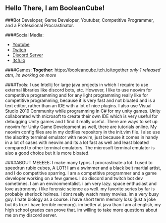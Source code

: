 ## Hello There, I am BooleanCube!

###Bot Developer, Game Developer, Youtuber, Competitive Programmer, and a Professional Procrastinator.

####Social Media:
- [Youtube](https://www.youtube.com/channel/UCsivrachJyFVLi7V60lrd6g)
- [Twitch](https://www.twitch.tv/booleancub3)
- [Discord Server](https://discord.gg/3ZDpPyR)
- [Itch.io](https://booleancube.itch.io/)

####Games:
**Together**: https://booleancube.itch.io/together
*only 1 released atm, im working on more*

####Tools:
I use Intellij for large java projects in which I require to use external libraries like discord bots, etc. However, I like to use neovim for competitive programming and for any light programming really like for competitive programming, because it is very fast and not bloated and is a text editor, rather than an IDE with a lot of nice plugins. I also use Visual Studio 2019 Community while programming in C# for my unity games. Unity collaborated with microsoft to create their own IDE which is very useful for debugging Unity games and I find it really useful. There are ways to set up neovim for Unity Game Development as well, there are tutorials online. My neovim config files are in my dotfiles repository in the init.vim file. I also use the alacritty terminal emulator with neovim, just because it comes in handy in a lot of cases with neovim and its a lot fast as well and least bloated compared to other terminal emulators. The microsoft terminal emulator is also a good choice but it is more bloated.

####ABOUT MEEEEE:
I make many typos. I procrastinate a lot. I used to speedrun rubix cubes, A LOT! I am a swimmer and a black belt martial artist, and I do competitive sparring. I am a competitive programmer and a game developer working on a few games. I do discord and twitch bot dev sometimes. I am an environmentalist. i am very lazy. space enthusiast and love astronomy. i like forensic science as well. my favorite series by far is probably sherlock holmes. i dont really watch many movies. im a very busy guy. I hate biology as a course. i have short term memory loss (just a joke but its true i have terrible memory). im better at java than I am at english, my high school grades can prove that. im willing to take more questions about me on my discord server.
